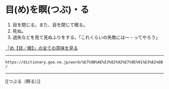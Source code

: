 # 目(め)を瞑(つぶ)・る

1.  目を閉じる。また、目を閉じて眠る。
2.  死ぬ。
3.  過失などを見て見ぬふりをする。「これくらいの失敗には―・ってやろう」
    

[「め【目／眼】」の全ての意味を見る](https://dictionary.goo.ne.jp/word/%E7%9B%AE_%28%E3%82%81%29/#jn-216295)

---
`https://dictionary.goo.ne.jp/word/%E7%9B%AE%E3%82%92%E7%9E%91%E3%82%8B/`

---
[[つぶる（瞑る）]]
